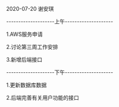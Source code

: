 2020-07-20 谢安琪

--------------------上午--------------------

1.AWS服务申请

2.讨论第三周工作安排

3.新增后端接口

--------------------下午--------------------

1.更新数据库数据

2.后端完善有关用户功能的接口
